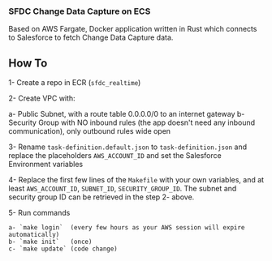 ### SFDC Change Data Capture on ECS

Based on AWS Fargate, Docker application written in Rust which connects to Salesforce to fetch Change Data Capture data.

## How To

1- Create a repo in ECR (`sfdc_realtime`)

2- Create VPC with:

  a- Public Subnet, with a route table 0.0.0.0/0 to an internet gateway
  b- Security Group with NO inbound rules (the app doesn't need any inbound communication), only outbound rules wide open

3- Rename `task-definition.default.json` to `task-definition.json` and replace the placeholders `AWS_ACCOUNT_ID` and set the Salesforce Environment variables

4- Replace the first few lines of the `Makefile` with your own variables, and at least `AWS_ACCOUNT_ID`, `SUBNET_ID`, `SECURITY_GROUP_ID`. The subnet and security group ID can be retrieved in the step 2- above.

5- Run commands

    a- `make login`  (every few hours as your AWS session will expire automatically)
    b- `make init`   (once)
    c- `make update` (code change)


